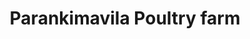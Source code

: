 ---
title: "Parankimavila Poultry farm"
url: /pooyappally/parankimavila-poultry-farm/
shop: butcher
---